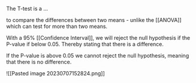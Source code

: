 The T-test is a ...

to compare the differences between two means - unlike the [[ANOVA]] which can test for more than two means.


With a 95% [[Confidence Interval]], we will reject the null hypothesis if the P-value if below 0.05. Thereby stating that there is a difference.

If the P-value is above 0.05 we cannot reject the null hypothesis, meaning that there is no difference. 

![[Pasted image 20230707152824.png]]


